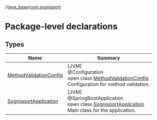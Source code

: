 //[java_base](../../index.md)/[com.sognisport](index.md)

# Package-level declarations

## Types

| Name | Summary |
|---|---|
| [MethodValidationConfig](-method-validation-config/index.md) | [JVM]<br>@Configuration<br>open class [MethodValidationConfig](-method-validation-config/index.md)<br>Configuration for method validation. |
| [SognisportApplication](-sognisport-application/index.md) | [JVM]<br>@SpringBootApplication<br>open class [SognisportApplication](-sognisport-application/index.md)<br>Main class for the application. |

